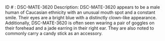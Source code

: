 ID # : DSC-MATE-3620
Description: DSC-MATE-3620 appears to be a male human of Caucasian ethnicity with an unusual mouth spot and a constant smile. Their eyes are a bright blue with a distinctly clown-like appearance. Additionally, DSC-MATE-3620 is often seen wearing a pair of goggles on their forehead and a jade earring in their right ear. They are also noted to commonly carry a candy stick as an accessory.